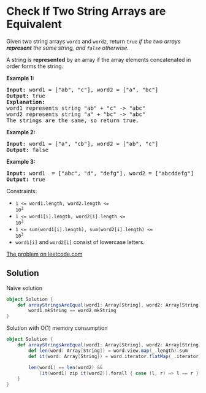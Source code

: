 # Check If Two String Arrays are Equivalent

Given two string arrays `word1` and `word2`, return `true` _if the two
arrays **represent** the same string, and `false` otherwise_.

A string is **represented** by an array if the array elements
concatenated in order forms the string.

**Example 1:**
<pre>
<b>Input:</b> word1 = ["ab", "c"], word2 = ["a", "bc"]
<b>Output:</b> true
<b>Explanation:</b>
word1 represents string "ab" + "c" -> "abc"
word2 represents string "a" + "bc" -> "abc"
The strings are the same, so return true.
</pre>

**Example 2:**
<pre>
<b>Input:</b> word1 = ["a", "cb"], word2 = ["ab", "c"]
<b>Output:</b> false
</pre>

**Example 3:**
<pre>
<b>Input:</b> word1  = ["abc", "d", "defg"], word2 = ["abcddefg"]
<b>Output:</b> true
</pre>

Constraints:

* <code>1 <= word1.length, word2.length <= 10<sup>3</sup></code>
* <code>1 <= word1[i].length, word2[i].length <= 10<sup>3</sup></code>
* <code>1 <= sum(word1[i].length), sum(word2[i].length) <= 10<sup>3</sup></code>
* `word1[i]` and `word2[i]` consist of lowercase letters.

[The problem on leetcode.com](https://leetcode.com/problems/check-if-two-string-arrays-are-equivalent/)

## Solution

Naïve solution

```scala
object Solution {
    def arrayStringsAreEqual(word1: Array[String], word2: Array[String]): Boolean =
        word1.mkString == word2.mkString
}
```

Solution with O(1) memory consumption

```scala
object Solution {
    def arrayStringsAreEqual(word1: Array[String], word2: Array[String]): Boolean = {
        def len(word: Array[String]) = word.view.map(_.length).sum
        def it(word: Array[String]) = word.iterator.flatMap(_.iterator)

        len(word1) == len(word2) &&
            (it(word1) zip it(word2)).forall { case (l, r) => l == r }
    }
}
```
